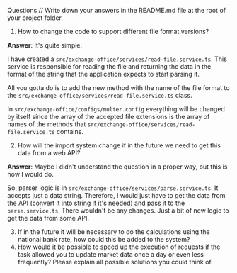 Questions
// Write down your answers in the README.md file at the root of your project folder.

1. How to change the code to support different file format versions?

<strong>Answer</strong>: It's quite simple. 

I have created a `src/exchange-office/services/read-file.service.ts`. This service is responsible for reading the file and returning the data in the format of the string that the application expects to start parsing it.

All you gotta do is to add the new method with the name of the file format to the `src/exchange-office/services/read-file.service.ts` class.

In `src/exchange-office/configs/multer.config` everything will be changed by itself since the array of the accepted file extensions is the array of names of the methods that `src/exchange-office/services/read-file.service.ts` contains.

2. How will the import system change if in the future we need to get this data from a web API?

<strong>Answer</strong>: Maybe I didn't understand the question in a proper way, but this is how I would do.

So, parser logic is in `src/exchange-office/services/parse.service.ts`. It accepts just a data string. Therefore, I would just have to get the data from the API (convert it into string if it's needed) and pass it to the `parse.service.ts`. There wouldn't be any changes. Just a bit of new logic to get the data from some API.

3. If in the future it will be necessary to do the calculations using the national bank rate, how could this be added to the system?
4. How would it be possible to speed up the execution of requests if the task allowed you to update market data once a day or even less frequently? Please explain all possible solutions you could think of.
